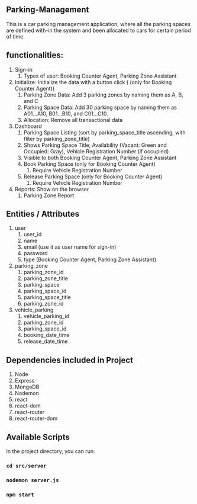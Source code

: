 ## Parking-Management
This is a car parking management application, where all the parking spaces are defined
with-in the system and been allocated to cars for certain period of time.

## functionalities:
1. Sign-in
    1. Types of user: Booking Counter Agent, Parking Zone Assistant 
2. Initialize: Initialize the data with a button click ( (only for Booking Counter Agent))
    1. Parking Zone Data: Add 3 parking zones by naming them as A, B, and C
    2. Parking Space Data: Add 30 parking space by naming them as A01...A10, B01...B10, and C01...C10.
    3. Allocation: Remove all transactional data
3. Dashboard
    1. Parking Space Listing (sort by parking_space_title ascending, with fliter by parking_zone_title)
    2. Shows Parking Space Title, Availability (Vacant: Green and Occupied: Gray), Vehicle Registration Number (if occupied)
    3. Visible to both Booking Counter Agent, Parking Zone Assistant
    4. Book Parking Space (only for Booking Counter Agent)
        1. Require Vehicle Registration Number
    5. Release Parking Space (only for Booking Counter Agent)
        1. Require Vehicle Registration Number
4. Reports: Show on the browser
    1. Parking Zone Report
    
## Entities / Attributes
1. user
    1. user_id
    2. name
    3. email (use it as user name for sign-in)
    4. password
    5. type (Booking Counter Agent, Parking Zone Assistant)
2. parking_zone
    1. parking_zone_id
    2. parking_zone_title
    3. parking_space
    4. parking_space_id
    5. parking_space_title
    6. parking_zone_id
3. vehicle_parking
    1. vehicle_parking_id
    2. parking_zone_id
    3. parking_space_id
    4. booking_date_time
    5. release_date_time

## Dependencies included in Project
1. Node
2. Express
3. MongoDB
4. Nodemon
5. react
6. react-dom
7. react-router
8. react-router-dom


## Available Scripts

In the project directory, you can run:

### `cd src/server`
### `nodemon server.js`

### `npm start`


